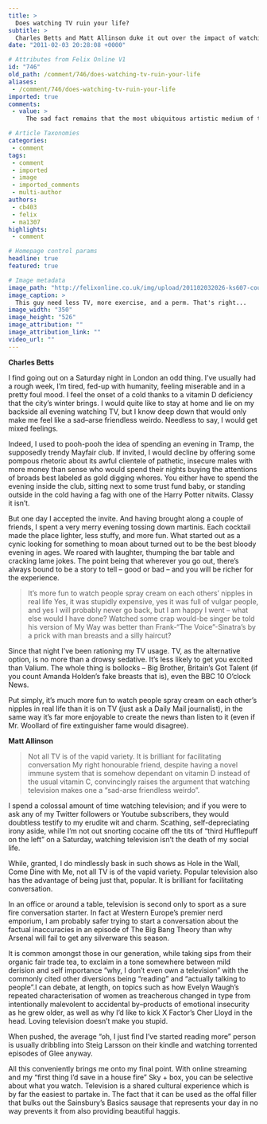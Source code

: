 ```yaml
---
title: >
  Does watching TV ruin your life?
subtitle: >
  Charles Betts and Matt Allinson duke it out over the impact of watching TV
date: "2011-02-03 20:28:08 +0000"

# Attributes from Felix Online V1
id: "746"
old_path: /comment/746/does-watching-tv-ruin-your-life
aliases:
 - /comment/746/does-watching-tv-ruin-your-life
imported: true
comments:
 - value: >
     The sad fact remains that the most ubiquitous artistic medium of the world today is a passive one. The audience sits there, absent, distant and detached in their underpants.,The sad fact remains that the most ubiquitous artistic medium of the world today is a passive one. The audience sits there, absent, distant and detached in their underpants.

# Article Taxonomies
categories:
 - comment
tags:
 - comment
 - imported
 - image
 - imported_comments
 - multi-author
authors:
 - cb403
 - felix
 - ma1307
highlights:
 - comment

# Homepage control params
headline: true
featured: true

# Image metadata
image_path: "http://felixonline.co.uk/img/upload/201102032026-ks607-couchpot.jpg"
image_caption: >
  This guy need less TV, more exercise, and a perm. That's right...
image_width: "350"
image_height: "526"
image_attribution: ""
image_attribution_link: ""
video_url: ""
---
```


__Charles Betts__

I find going out on a Saturday night in London an odd thing. I’ve usually had a rough week, I’m tired, fed-up with humanity, feeling miserable and in a pretty foul mood. I feel the onset of a cold thanks to a vitamin D deficiency that the city’s winter brings. I would quite like to stay at home and lie on my backside all evening watching TV, but I know deep down that would only make me feel like a sad–arse friendless weirdo. Needless to say, I would get mixed feelings.

Indeed, I used to pooh-pooh the idea of spending an evening in Tramp, the supposedly trendy Mayfair club. If invited, I would decline by offering some pompous rhetoric about its awful clientele of pathetic, insecure males with more money than sense who would spend their nights buying the attentions of broads best labeled as gold digging whores. You either have to spend the evening inside the club, sitting next to some trust fund baby, or standing outside in the cold having a fag with one of the Harry Potter nitwits. Classy it isn’t.

But one day I accepted the invite. And having brought along a couple of friends, I spent a very merry evening tossing down martinis. Each cocktail made the place lighter, less stuffy, and more fun. What started out as a cynic looking for something to moan about turned out to be the best bloody evening in ages. We roared with laughter, thumping the bar table and cracking lame jokes. The point being that wherever you go out, there’s always bound to be a story to tell – good or bad – and you will be richer for the experience.
> It’s more fun to watch people spray cream on each others’ nipples in real life
Yes, it was stupidly expensive, yes it was full of vulgar people, and yes I will probably never go back, but I am happy I went – what else would I have done? Watched some crap would-be singer be told his version of My Way was better than Frank-“The Voice”-Sinatra’s by a prick with man breasts and a silly haircut?

Since that night I’ve been rationing my TV usage. TV, as the alternative option, is no more than a drowsy sedative. It’s less likely to get you excited than Valium. The whole thing is bollocks – Big Brother, Britain’s Got Talent (if you count Amanda Holden’s fake breasts that is), even the BBC 10 O’clock News.

Put simply, it’s much more fun to watch people spray cream on each other’s nipples in real life than it is on TV (just ask a Daily Mail journalist), in the same way it’s far more enjoyable to create the news than listen to it (even if Mr. Woollard of fire extinguisher fame would disagree).

__Matt Allinson__
> Not all TV is of the vapid variety. It is brilliant for facilitating conversation
My right honourable friend, despite having a novel immune system that is somehow dependant on vitamin D instead of the usual vitamin C, convincingly raises the argument that watching television makes one a “sad-arse friendless weirdo”.

I spend a colossal amount of time watching television; and if you were to ask any of my Twitter followers or Youtube subscribers, they would doubtless testify to my erudite wit and charm. Scathing, self-depreciating irony aside, while I’m not out snorting cocaine off the tits of “third Hufflepuff on the left” on a Saturday, watching television isn’t the death of my social life.

While, granted, I do mindlessly bask in such shows as Hole in the Wall, Come Dine with Me, not all TV is of the vapid variety. Popular television also has the advantage of being just that, popular. It is brilliant for facilitating conversation.

In an office or around a table, television is second only to sport as a sure fire conversation starter. In fact at Western Europe’s premier nerd emporium, I am probably safer trying to start a conversation about the factual inaccuracies in an episode of The Big Bang Theory than why Arsenal will fail to get any silverware this season.

It is common amongst those in our generation, while taking sips from their organic fair trade tea, to exclaim in a tone somewhere between mild derision and self importance “why, I don’t even own a television” with the commonly cited other diversions being “reading” and “actually talking to people”.I can debate, at length, on topics such as how Evelyn Waugh’s repeated characterisation of women as treacherous changed in type from intentionally malevolent to accidental by–products of emotional insecurity as he grew older, as well as why I’d like to kick X Factor’s Cher Lloyd in the head. Loving television doesn’t make you stupid.

When pushed, the average “oh, I just find I’ve started reading more” person is usually dribbling into Steig Larsson on their kindle and watching torrented episodes of Glee anyway.

All this conveniently brings me onto my final point. With online streaming and my “first thing I’d save in a house fire” Sky + box, you can be selective about what you watch. Television is a shared cultural experience which is by far the easiest to partake in. The fact that it can be used as the offal filler that bulks out the Sainsbury’s Basics sausage that represents your day in no way prevents it from also providing beautiful haggis.
